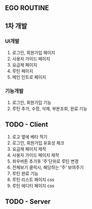 ## EGO ROUTINE

## 1차 개발

### UI개발

1. 로그인, 회원가입 페이지
2. 사용자 가이드 페이지
3. 요금제 페이지
4. 루틴 페이지
5. 메인 인트로 페이지

### 기능개발

1. 로그인, 회원가입 기능
2. 루틴 추가, 수정, 삭제, 부분조회, 완료 기능

## TODO - Client

1. 로고 옆에 베타 적기
2. 로그인, 회원가입 유효성 체크
3. 요금제 페이지 제작
4. 사용자 가이드 페이지 제작
5. 좌우버튼 추가후 '주'단위로 루틴 변경
6. 전체보기 클릭시, 해당하는 '주' 보여주기
7. 루틴 완료 기능
8. 루틴 리스트 페이지 css
9. 루틴 에디터 페이지 css

## TODO - Server
